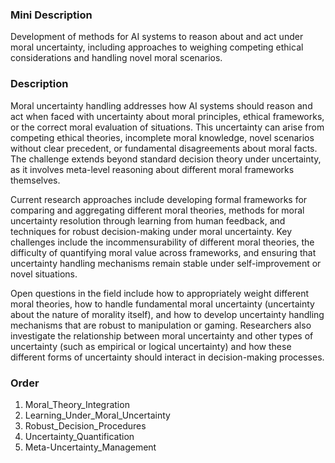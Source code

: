 ### Mini Description

Development of methods for AI systems to reason about and act under moral uncertainty, including approaches to weighing competing ethical considerations and handling novel moral scenarios.

### Description

Moral uncertainty handling addresses how AI systems should reason and act when faced with uncertainty about moral principles, ethical frameworks, or the correct moral evaluation of situations. This uncertainty can arise from competing ethical theories, incomplete moral knowledge, novel scenarios without clear precedent, or fundamental disagreements about moral facts. The challenge extends beyond standard decision theory under uncertainty, as it involves meta-level reasoning about different moral frameworks themselves.

Current research approaches include developing formal frameworks for comparing and aggregating different moral theories, methods for moral uncertainty resolution through learning from human feedback, and techniques for robust decision-making under moral uncertainty. Key challenges include the incommensurability of different moral theories, the difficulty of quantifying moral value across frameworks, and ensuring that uncertainty handling mechanisms remain stable under self-improvement or novel situations.

Open questions in the field include how to appropriately weight different moral theories, how to handle fundamental moral uncertainty (uncertainty about the nature of morality itself), and how to develop uncertainty handling mechanisms that are robust to manipulation or gaming. Researchers also investigate the relationship between moral uncertainty and other types of uncertainty (such as empirical or logical uncertainty) and how these different forms of uncertainty should interact in decision-making processes.

### Order

1. Moral_Theory_Integration
2. Learning_Under_Moral_Uncertainty
3. Robust_Decision_Procedures
4. Uncertainty_Quantification
5. Meta-Uncertainty_Management
